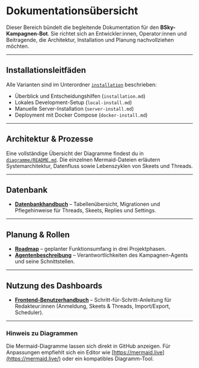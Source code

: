 # Dokumentationsübersicht

Dieser Bereich bündelt die begleitende Dokumentation für den **BSky-Kampagnen-Bot**. Sie richtet sich an Entwickler:innen, Operator:innen und Beitragende, die Architektur, Installation und Planung nachvollziehen möchten.

---

## Installationsleitfäden

Alle Varianten sind im Unterordner [`installation`](./installation/README.md) beschrieben:

- Überblick und Entscheidungshilfen (`installation.md`)
- Lokales Development-Setup (`local-install.md`)
- Manuelle Server-Installation (`server-install.md`)
- Deployment mit Docker Compose (`docker-install.md`)

---

## Architektur & Prozesse

Eine vollständige Übersicht der Diagramme findest du in [`diagramme/README.md`](./diagramme/README.md). Die einzelnen Mermaid-Dateien erläutern Systemarchitektur, Datenfluss sowie Lebenszyklen von Skeets und Threads.

---

## Datenbank

- **[Datenbankhandbuch](./database.md)** – Tabellenübersicht, Migrationen und Pflegehinweise für Threads, Skeets, Replies und Settings.

---

## Planung & Rollen

- **[Roadmap](./ROADMAP.md)** – geplanter Funktionsumfang in drei Projektphasen.
- **[Agentenbeschreibung](./Agent.md)** – Verantwortlichkeiten des Kampagnen-Agents und seine Schnittstellen.

---

## Nutzung des Dashboards

- **[Frontend-Benutzerhandbuch](./frontend-user-guide.md)** – Schritt-für-Schritt-Anleitung für Redakteur:innen (Anmeldung, Skeets & Threads, Import/Export, Scheduler).

---

### Hinweis zu Diagrammen

Die Mermaid-Diagramme lassen sich direkt in GitHub anzeigen. Für Anpassungen empfiehlt sich ein Editor wie [https://mermaid.live](https://mermaid.live/) oder ein kompatibles Diagramm-Tool.
